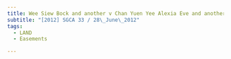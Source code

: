 ```yaml
---
title: Wee Siew Bock and another v Chan Yuen Yee Alexia Eve and another appeal 
subtitle: "[2012] SGCA 33 / 28\_June\_2012"
tags:
  - LAND
  - Easements

---
```



